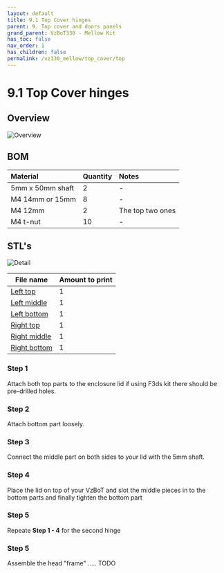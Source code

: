 ```yaml
---
layout: default
title: 9.1 Top Cover hinges
parent: 9. Top cover and doors panels
grand_parent: VzBoT330 - Mellow Kit
has_toc: false
nav_order: 1
has_children: false
permalink: /vz330_mellow/top_cover/top
---
```


# 9.1 Top Cover hinges

## Overview
![Overview](/assets/images/manual/vz330_mellow/top_cover/top/overview.png)
<br/>

## BOM

| Material        | Quantity          | Notes |
|:-------------|:------------------|:------|
| 5mm x 50mm shaft           | 2 | - |
| M4 14mm or 15mm | 8 | - |
| M4 12mm | 2 | The top two ones |
| M4 t-nut | 10 | - |

## STL's
![Detail](/assets/images/manual/vz330_mellow/top_cover/top/details.png)
<br/>

| File name | Amount to print |
|-----------|-----------------|
| <a href="https://github.com/VzBoT3D/VzBoT-Vz330/blob/master/Assemblies%20BOM%20and%20STL/enclosure/Top%20cover%20hinges%20with%20tensioner/STLs/Left%20top.stl" target="_blank">Left top</a> | 1 |
| <a href="https://github.com/VzBoT3D/VzBoT-Vz330/blob/master/Assemblies%20BOM%20and%20STL/enclosure/Top%20cover%20hinges%20with%20tensioner/STLs/Left%20middle.stl" target="_blank">Left middle</a> | 1 |
| <a href="https://github.com/VzBoT3D/VzBoT-Vz330/blob/master/Assemblies%20BOM%20and%20STL/enclosure/Top%20cover%20hinges%20with%20tensioner/STLs/Left%20bottom.stl" target="_blank">Left bottom</a> | 1 |
| <a href="https://github.com/VzBoT3D/VzBoT-Vz330/blob/master/Assemblies%20BOM%20and%20STL/enclosure/Top%20cover%20hinges%20with%20tensioner/STLs/Right%20top.stl" target="_blank">Right top</a> | 1 |
| <a href="https://github.com/VzBoT3D/VzBoT-Vz330/blob/master/Assemblies%20BOM%20and%20STL/enclosure/Top%20cover%20hinges%20with%20tensioner/STLs/Right%20middle.stl" target="_blank">Right middle</a> | 1 |
| <a href="https://github.com/VzBoT3D/VzBoT-Vz330/blob/master/Assemblies%20BOM%20and%20STL/enclosure/Top%20cover%20hinges%20with%20tensioner/STLs/Right%20bottom.stl" target="_blank">Right bottom</a> | 1 |

### Step 1
Attach both top parts to the enclosure lid if using F3ds kit there should be pre-drilled holes.

### Step 2
Attach bottom part loosely.

### Step 3
Connect the middle part on both sides to your lid with the 5mm shaft.

### Step 4
Place the lid on top of your VzBoT and slot the middle pieces in to the bottom parts and finally tighten the bottom part

### Step 5
Repeate **Step 1 - 4** for the second hinge

### Step 5
Assemble the head "frame" ..... TODO